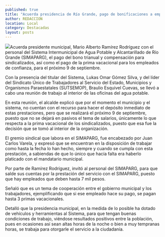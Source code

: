 ```yaml
---
published: true
title: "Acuerda presidencia de Río Grande, pago de bonificaciones a empleados de Simaparg"
author: REDACCION
location: Local
category: Destacadas
layout: posts
---
```


![](http://i.imgur.com/Hd9Pr1Gm.jpg)Acuerda presidente municipal, Mario Alberto Ramírez Rodríguez con el personal del Sistema Intermunicipal de Agua Potable y Alcantarillado de Río Grande (SIMAPARG), el pago del bono trianual y compensación para sindicalizados, así como el pago de la prima vacacional para los empleados de confianza, para el próximo 9 de septiembre.

Con la presencia del titular del Sistema, Lukas Omar  Gómez Silva, y del líder del Sindicato Único de Trabajadores al Servicio del Estado, Municipios y Organismos Paraestatales (SUTSEMOP), Braulio Esquivel Cuevas, se llevó a cabo una reunión de trabajo al interior de las oficinas del agua potable.

En esta reunión, el alcalde explicó que por el momento el municipio y el sistema, no cuentan con el recurso para hacer el depósito inmediato de estas prestaciones, pero que se realizará el próximo 9 de septiembre, puesto que no se dejará en pasivos el tema de salarios, únicamente lo que respecta a la prima vacacional de los sindicalizados, puesto que esa fue la decisión que se tomó al interior de la organización.

El gremio sindical que labora en el SIMAPARG, fue encabezado por Juan Carlos Varela, y expresó que se encuentran en la disposición de trabajar como hasta la fecha lo han hecho, siempre y cuando se cumpla con esta prestación, a sabiendas de que lo único que hacía falta era haberlo platicado con el mandatario municipal.

Por parte de Ramírez Rodríguez, invitó al personal del SIMAPARG, para que salde sus cuentas por la prestación del servicio  con el SIMAPARG, puesto que hay empleados que deben hasta 7 mil pesos.

Señaló que es un tema de cooperación entre el gobierno municipal y los trabajadores, ejemplificando que si ese empleado hace su pago, se pagan hasta 3 primas vacacionales.

Detalló que la presidencia municipal, en la medida de lo posible ha dotado de vehículos y herramientas al Sistema, para que tengan buenas condiciones de trabajo, viéndose resultados positivos entre la población, pues en ocasiones así sean altas horas de la noche o bien a muy tempranas horas, se trabaja para otorgarle el servicio a la ciudadanía.
